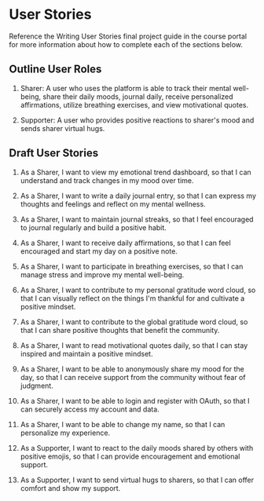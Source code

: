 # User Stories

Reference the Writing User Stories final project guide in the course portal for more information about how to complete each of the sections below.

## Outline User Roles

1. Sharer: A user who uses the platform is able to track their mental well-being, share their daily moods, journal daily, receive personalized affirmations, utilize breathing exercises, and view motivational quotes.

2. Supporter: A user who provides positive reactions to sharer's mood and sends sharer virtual hugs.

## Draft User Stories

1. As a Sharer, I want to view my emotional trend dashboard, so that I can understand and track changes in my mood over time.

2. As a Sharer, I want to write a daily journal entry, so that I can express my thoughts and feelings and reflect on my mental wellness.

3. As a Sharer, I want to maintain journal streaks, so that I feel encouraged to journal regularly and build a positive habit.

4. As a Sharer, I want to receive daily affirmations, so that I can feel encouraged and start my day on a positive note.

5. As a Sharer, I want to participate in breathing exercises, so that I can manage stress and improve my mental well-being.

6. As a Sharer, I want to contribute to my personal gratitude word cloud, so that I can visually reflect on the things I'm thankful for and cultivate a positive mindset.

7. As a Sharer, I want to contribute to the global gratitude word cloud, so that I can share positive thoughts that benefit the community.

8. As a Sharer, I want to read motivational quotes daily, so that I can stay inspired and maintain a positive mindset.

9. As a Sharer, I want to be able to anonymously share my mood for the day, so that I can receive support from the community without fear of judgment.

10. As a Sharer, I want to be able to login and register with OAuth, so that I can securely access my account and data.

11. As a Sharer, I want to be able to change my name, so that I can personalize my experience.

12. As a Supporter, I want to react to the daily moods shared by others with positive emojis, so that I can provide encouragement and emotional support.

13. As a Supporter, I want to send virtual hugs to sharers, so that I can offer comfort and show my support.
